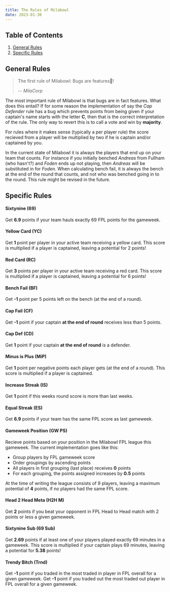 ```yaml
---
title: The Rules of Milabowl
date: 2023-01-30
---
```

## Table of Contents
1. [General Rules](#general-rules)
2. [Specific Rules](#specific-rules)
    
## General Rules

> The first rule of Milabowl: Bugs are features🐛!
>
> -- <cite>MilaCorp</cite>

The most important rule of Milabowl is that bugs are in fact features.
What does this entail? If for some reason the implementation of say the 
_Cap Defender_ rule has a bug which prevents points from being given
if your captain's name starts with the letter **C**, then that is the
correct interpretation of the rule. The only way to revert this is to
call a vote and win by **majority**.

For rules where it makes sense (typically a per player rule) the score 
recieved from a player will be multiplied by two if he is captain and/or 
captained by you.

In the current state of Milabowl it is always the players that end up
on your team that counts. For instance if you initially benched _Andreas_
from Fullham (who hasn't?) and _Foden_ ends up not playing, then _Andreas_
will be substituted in for _Foden_. When calculating bench fail, it is
always the bench at the end of the round that counts, and not who was 
benched going in to the round. This rule might be revised in the future.

## Specific Rules

#### Sixtynine (69)
Get **6.9** points if your team hauls exactly 69 FPL points for the gameweek.

#### Yellow Card (YC)
Get **1** point per player in your active team receiving a yellow card.
This score is multiplied if a player is captained, leaving a potential
for 2 points!

#### Red Card (RC)
Get **3** points per player in your active team receiving a red card.
This score is multiplied if a player is captained, leaving a potential
for 6 points!

#### Bench Fail (BF)
Get **-1** point per 5 points left on the bench (at the end of a round).

#### Cap Fail (CF)
Get **-1** point if your captain __at the end of round__ receives less
than 5 points.

#### Cap Def (CD)
Get **1** point if your captain __at the end of round__ is a defender.

#### Minus is Plus (MiP)
Get **1** point per negative points each player gets (at the end of a round).
This score is multiplied if a player is captained.

#### Increase Streak (IS)
Get **1** point if this weeks round score is more than last weeks.

#### Equal Streak (ES)
Get **6.9** points if your team has the same FPL score as last gameweek.

#### Gameweek Position (GW PS)
Recieve points based on your position in the Milabowl FPL league this gameweek.
The current implementation goes like this:
- Group players by FPL gameweek score
- Order groupings by ascending points
- All players in first grouping (last place) receives **0** points
- For each grouping, the points assigned increases by **0.5** points
 
At the time of writing the league consists of 9 players, leaving a maximum
potential of **4** points, if no players had the same FPL score.

#### Head 2 Head Meta (H2H M)
Get **2** points if you beat your opponent in FPL Head to Head match with
2 points or less a given gameweek.

#### Sixtynine Sub (69 Sub)
Get **2.69** points if at least one of your players played exactly 69 minutes
in a gameweek. This score is multiplied if your captain plays 69 minutes, 
leaving a potential for **5.38** points!

#### Trendy Bitch (Trnd)
Get **-1** point if you traded in the most traded in player in FPL overall 
for a given gameweek. Get **-1** point if you traded out the most traded out 
player in FPL overall for a given gameweek.


